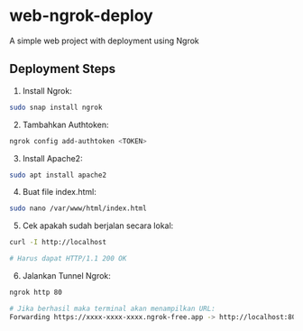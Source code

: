 # web-ngrok-deploy
A simple web project with deployment using Ngrok
## Deployment Steps

1. Install Ngrok:
```bash
sudo snap install ngrok
```
2. Tambahkan Authtoken:
```bash
ngrok config add-authtoken <TOKEN>
```
3. Install Apache2:
```bash
sudo apt install apache2
```
4. Buat file index.html:
```bash
sudo nano /var/www/html/index.html
```
5. Cek apakah sudah berjalan secara lokal:
```bash
curl -I http://localhost

# Harus dapat HTTP/1.1 200 OK
```
6. Jalankan Tunnel Ngrok:
```bash
ngrok http 80

# Jika berhasil maka terminal akan menampilkan URL:
Forwarding https://xxxx-xxxx-xxxx.ngrok-free.app -> http://localhost:80
```
